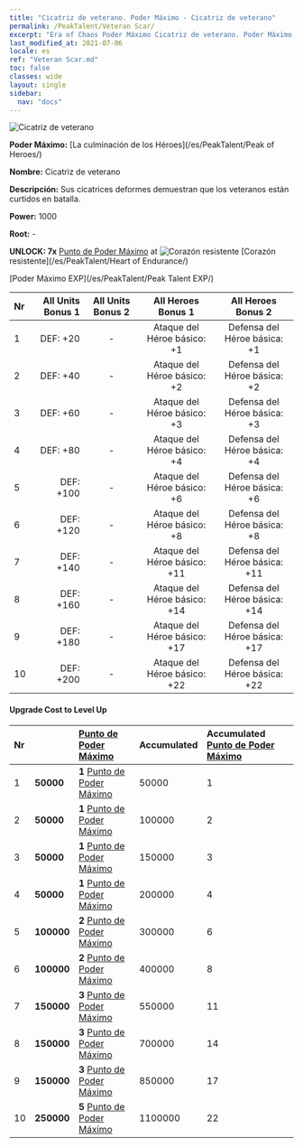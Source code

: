 ```yaml
---
title: "Cicatriz de veterano. Poder Máximo - Cicatriz de veterano"
permalink: /PeakTalent/Veteran Scar/
excerpt: "Era of Chaos Poder Máximo Cicatriz de veterano. Poder Máximo Cicatriz de veterano. Cicatriz de veterano"
last_modified_at: 2021-07-06
locale: es
ref: "Veteran Scar.md"
toc: false
classes: wide
layout: single
sidebar:
  nav: "docs"
---
```


  ![Cicatriz de veterano](/images/pt/talent_1003.png)

  **Poder Máximo:** [La culminación de los Héroes](/es/PeakTalent/Peak of Heroes/)

  **Nombre:** Cicatriz de veterano

  **Descripción:** Sus cicatrices deformes demuestran que los veteranos están curtidos en batalla.

  **Power:** 1000

  **Root:** -

  **UNLOCK: 7x** [Punto de Poder Máximo](/ItemsES/con_934/) at ![Corazón resistente](/images/pt/talent_1002.png) [Corazón resistente](/es/PeakTalent/Heart of Endurance/)

  [Poder Máximo EXP](/es/PeakTalent/Peak Talent EXP/)

  | Nr | All Units Bonus 1 | All Units Bonus 2 | All Heroes Bonus 1 | All Heroes Bonus 2 |
  |:---|--------------:|:-------------:|:-------------:|:-------------:|
  | 1 | DEF: +20 | - | Ataque del Héroe básico: +1 | Defensa del Héroe básica: +1 |
  | 2 | DEF: +40 | - | Ataque del Héroe básico: +2 | Defensa del Héroe básica: +2 |
  | 3 | DEF: +60 | - | Ataque del Héroe básico: +3 | Defensa del Héroe básica: +3 |
  | 4 | DEF: +80 | - | Ataque del Héroe básico: +4 | Defensa del Héroe básica: +4 |
  | 5 | DEF: +100 | - | Ataque del Héroe básico: +6 | Defensa del Héroe básica: +6 |
  | 6 | DEF: +120 | - | Ataque del Héroe básico: +8 | Defensa del Héroe básica: +8 |
  | 7 | DEF: +140 | - | Ataque del Héroe básico: +11 | Defensa del Héroe básica: +11 |
  | 8 | DEF: +160 | - | Ataque del Héroe básico: +14 | Defensa del Héroe básica: +14 |
  | 9 | DEF: +180 | - | Ataque del Héroe básico: +17 | Defensa del Héroe básica: +17 |
  | 10 | DEF: +200 | - | Ataque del Héroe básico: +22 | Defensa del Héroe básica: +22 |


#### Upgrade Cost to Level Up

  | Nr | <i class="fas fa-coins"/> | [Punto de Poder Máximo](/ItemsES/con_934/) | Accumulated <i class="fas fa-coins"/> | Accumulated [Punto de Poder Máximo](/ItemsES/con_934/) |
  |:---|:--------------|:-------------|:-------------|:-------------|
  | 1 | **50000** | **1** [Punto de Poder Máximo](/ItemsES/con_934/) | 50000 | 1 |
  | 2 | **50000** | **1** [Punto de Poder Máximo](/ItemsES/con_934/) | 100000 | 2 |
  | 3 | **50000** | **1** [Punto de Poder Máximo](/ItemsES/con_934/) | 150000 | 3 |
  | 4 | **50000** | **1** [Punto de Poder Máximo](/ItemsES/con_934/) | 200000 | 4 |
  | 5 | **100000** | **2** [Punto de Poder Máximo](/ItemsES/con_934/) | 300000 | 6 |
  | 6 | **100000** | **2** [Punto de Poder Máximo](/ItemsES/con_934/) | 400000 | 8 |
  | 7 | **150000** | **3** [Punto de Poder Máximo](/ItemsES/con_934/) | 550000 | 11 |
  | 8 | **150000** | **3** [Punto de Poder Máximo](/ItemsES/con_934/) | 700000 | 14 |
  | 9 | **150000** | **3** [Punto de Poder Máximo](/ItemsES/con_934/) | 850000 | 17 |
  | 10 | **250000** | **5** [Punto de Poder Máximo](/ItemsES/con_934/) | 1100000 | 22 |

